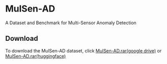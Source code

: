 # MulSen-AD
A Dataset and Benchmark for Multi-Sensor Anomaly Detection 

## Download

To download the MulSen-AD dataset, click [MulSen-AD.rar(google drive)](https://drive.google.com/file/d/16peKMQ6KYnPK7v-3rFZB3aIHWdqNtQc5/view?usp=drive_link) or [MulSen-AD.rar(huggingface)](https://huggingface.co/datasets/orgjy314159/MulSen_AD/tree/main)
